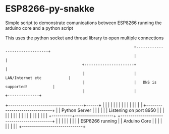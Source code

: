 # ESP8266-py-snakke
Simple script to demonstrate comunications between ESP8266 running the arduino core and a python script

This uses the python socket and thread library to open multiple connections 




                                                             +-------------------------------+
                                                             |                               |
                                      +----------------------+                               |
                                      |                      |   LAN/Internet etc            |
                                      |                      |   DNS is supported!           |
                                      |                      |                               +--------------+
+-------------------------------------+------+               |                               |              |
|                                            |               |                               |              |
|                                            |               |                               |              |
|                                            |               +-------------------------------+              |
|     Python Server                          |                                                              |
|                                            |                                                              |
|         Listening on port 8950             |                                                              |
|                                            |                                                              |
|                                            |                                                              |
|                                            |                                                              |
|                                            |                                                              |
|                                            |                                                              |
|                                            |                                                   +----------+-------------------+
+--------------------------------------------+                                                   |                              |
                                                                                                 |                              |
                                                                                                 |                              |
                                                                                                 |                              |
                                                                                                 |      ESP8266 running         |
                                                                                                 |      Arduino Core            |
                                                                                                 |                              |
                                                                                                 |                              |
                                                                                                 |                              |
                                                                                                 |                              |
                                                                                                 +------------------------------+

